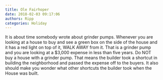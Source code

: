```yaml
---
title: Ole Fairhoper
date: 2018-02-03 09:17:06
authors: Ripp
categories: Holiday
---
```


 It is about time somebody wrote about grinder pumps.  Whenever you are looking at a house to buy and see a green box on the side of the house and it has a red light on top of it, WALK AWAY from it.  That is a grinder pump and you are looking at a $3,000 expense in less than five years.  Do NOT buy a house with a grinder pump.  That means the builder took a shortcut in building the neighborhood and passed the expense off to the buyers.  It also should make you wonder what other shortcuts the builder took when the House was built.